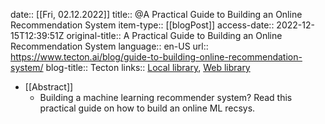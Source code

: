 date:: [[Fri, 02.12.2022]]
title:: @A Practical Guide to Building an Online Recommendation System
item-type:: [[blogPost]]
access-date:: 2022-12-15T12:39:51Z
original-title:: A Practical Guide to Building an Online Recommendation System
language:: en-US
url:: https://www.tecton.ai/blog/guide-to-building-online-recommendation-system/
blog-title:: Tecton
links:: [Local library](zotero://select/library/items/QIJK3TG6), [Web library](https://www.zotero.org/users/6520516/items/QIJK3TG6)

- [[Abstract]]
	- Building a machine learning recommender system? Read this practical guide on how to build an online ML recsys.